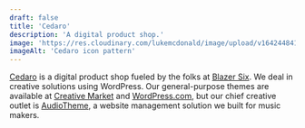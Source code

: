 ```yaml
---
draft: false
title: 'Cedaro'
description: 'A digital product shop.'
image: 'https://res.cloudinary.com/lukemcdonald/image/upload/v1642448417/lukemcdonald-com/icon-pattern-cedaro_iqst7w.png'
imageAlt: 'Cedaro icon pattern'
---
```


[Cedaro](https://www.cedaro.com/) is a digital product shop fueled by the folks
at [Blazer Six](https://lukemcdonald.com/work/blazer-six/). We deal in creative
solutions using WordPress. Our general-purpose themes are available at
[Creative Market](https://creativemarket.com/cedaro/) and
[WordPress.com](https://theme.wordpress.com/themes/by/cedaro/), but our chief
creative outlet is [AudioTheme](https://lukemcdonald.com/work/audiotheme/), a
website management solution we built for music makers.
